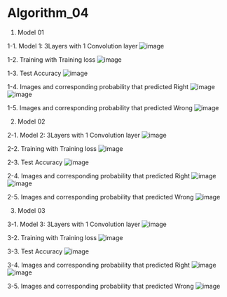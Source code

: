 # Algorithm_04

1. Model 01

1-1. Model 1: 3Layers with 1 Convolution layer
![image](https://user-images.githubusercontent.com/70772817/173223325-49fa739e-0926-4282-96af-58d2b19f874f.png)

1-2. Training with Training loss
![image](https://user-images.githubusercontent.com/70772817/173223512-ce32745c-67e9-4fd5-841d-54994f9b76a5.png)

1-3. Test Accuracy
![image](https://user-images.githubusercontent.com/70772817/173223539-ae121f30-4744-4723-aed1-4c30da547bd6.png)

1-4. Images and corresponding probability that predicted Right
![image](https://user-images.githubusercontent.com/70772817/173223578-1237b781-ac36-4e1b-91f6-549a3baca573.png)
![image](https://user-images.githubusercontent.com/70772817/173223590-72a6fcdf-afde-4771-8c15-196398a0f679.png)

1-5. Images and corresponding probability that predicted Wrong
![image](https://user-images.githubusercontent.com/70772817/173223605-171bc518-6b24-43fa-ac2f-b32654c285c8.png)






2. Model 02

2-1. Model 2: 3Layers with 1 Convolution layer
![image](https://user-images.githubusercontent.com/70772817/173223785-cb202877-2497-4864-9a88-23048e9e2e0d.png)

2-2. Training with Training loss
![image](https://user-images.githubusercontent.com/70772817/173223807-e5c48e52-2284-4107-bca8-e558576d0e30.png)

2-3. Test Accuracy
![image](https://user-images.githubusercontent.com/70772817/173223817-46325fd9-b08b-468f-ae97-62a2c12b02e4.png)

2-4. Images and corresponding probability that predicted Right
![image](https://user-images.githubusercontent.com/70772817/173223827-61bc041a-1b3a-4847-8e38-16c4328e87fc.png)
![image](https://user-images.githubusercontent.com/70772817/173223836-810e9eba-3716-4a6f-8a53-7b28c07a4993.png)

2-5. Images and corresponding probability that predicted Wrong
![image](https://user-images.githubusercontent.com/70772817/173223844-a370cd3b-1a8f-4336-a5b0-e640173bf416.png)





3. Model 03

3-1. Model 3: 3Layers with 1 Convolution layer
![image](https://user-images.githubusercontent.com/70772817/173224081-02f311ee-0b29-447a-959d-5b47a8ab8abf.png)

3-2. Training with Training loss
![image](https://user-images.githubusercontent.com/70772817/173224094-a0eb99ae-61d1-48d5-b533-3d68876ed76d.png)

3-3. Test Accuracy
![image](https://user-images.githubusercontent.com/70772817/173224108-5d34ded3-409e-4d1e-984c-78193170df8a.png)

3-4. Images and corresponding probability that predicted Right
![image](https://user-images.githubusercontent.com/70772817/173224124-95ae5735-0b65-48db-8658-c08d501c4440.png)
![image](https://user-images.githubusercontent.com/70772817/173224136-3fca3bcf-5593-4f5d-93c7-c3bdcd8cb0cf.png)

3-5. Images and corresponding probability that predicted Wrong
![image](https://user-images.githubusercontent.com/70772817/173224144-aed6be17-4d8f-4b89-9e24-3009e608403b.png)
